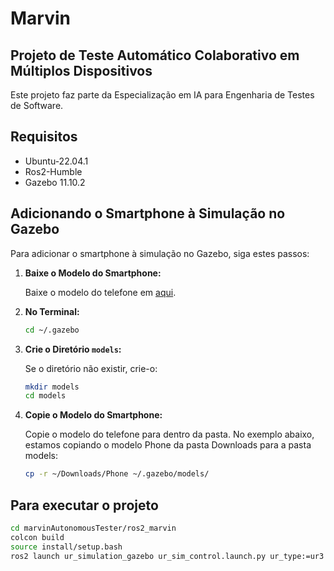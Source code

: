 # Marvin
## Projeto de Teste Automático Colaborativo em Múltiplos Dispositivos

Este projeto faz parte da Especialização em IA para Engenharia de Testes de Software.

## Requisitos

- Ubuntu-22.04.1
- Ros2-Humble
- Gazebo 11.10.2

## Adicionando o Smartphone à Simulação no Gazebo

Para adicionar o smartphone à simulação no Gazebo, siga estes passos:

1. **Baixe o Modelo do Smartphone:**

    Baixe o modelo do telefone em [aqui](https://app.gazebosim.org/OpenRobotics/fuel/models/Phone).

2. **No Terminal:**

    ```bash
    cd ~/.gazebo
    ```

3. **Crie o Diretório `models`:**

    Se o diretório não existir, crie-o:

    ```bash
    mkdir models
    cd models
    ```

4. **Copie o Modelo do Smartphone:**

    Copie o modelo do telefone para dentro da pasta. No exemplo abaixo, estamos copiando o modelo Phone da pasta Downloads para a pasta models:

    ```bash
    cp -r ~/Downloads/Phone ~/.gazebo/models/
    ```

## Para executar o projeto

```bash
cd marvinAutonomousTester/ros2_marvin
colcon build
source install/setup.bash
ros2 launch ur_simulation_gazebo ur_sim_control.launch.py ur_type:=ur3
